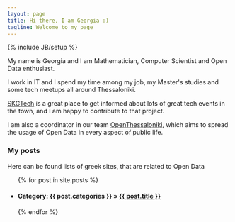 ```yaml
---
layout: page
title: Hi there, I am Georgia :)
tagline: Welcome to my page
---
```

{% include JB/setup %}

My name is Georgia and I am Mathematician, Computer Scientist and Open Data enthusiast. 


I work in IT and I spend my time among my job, my Master's studies and some tech meetups all around Thessaloniki. 

[SKGTech](http://www.skgtech.io) is a great place to get informed about lots of great tech events in the town, and I am happy to contribute to that project. 

I am also a coordinator in our team [OpenThessaloniki](http://www.openthessaloniki.org), which aims to spread the usage of Open Data in every aspect of public life. 
    
### My posts 

Here can be found lists of greek sites, that are related to Open Data  

<ul class="posts">
  {% for post in site.posts %}
    <li><h4><span>Category: {{ post.categories }}</span> &raquo; <a href="{{ BASE_PATH }}{{ post.url }}">{{ post.title }}</a></h4></li>
  {% endfor %}
</ul>

